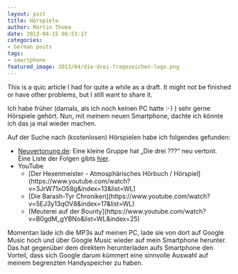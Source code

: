 ```yaml
---
layout: post
title: Hörspiele
author: Martin Thoma
date: 2013-04-15 06:53:17
categories: 
- German posts
tags: 
- smartphone
featured_image: 2013/04/die-drei-fragezeichen-logo.png
---
```


<div class="info">This is a quic article I had for quite a while as a draft. It might not be finished or have other problems, but I still want to share it.</div>

Ich habe früher (damals, als ich noch keinen PC hatte :-) ) sehr gerne
Hörspiele gehört. Nun, mit meinem neuen Smartphone, dachte ich könnte ich das
ja mal wieder machen.

Auf der Suche nach (kostenlosen) Hörspielen habe ich folgendes gefunden:

<ul>
  <li><a href="http://neuvertonung.de/">Neuvertonung.de</a>: Eine kleine Gruppe hat „Die drei ???“ neu vertont. Eine Liste der Folgen gibts <a href="http://fragezeichen.neuvertonung.de/folgen.php?Details=on">hier</a>.</li>
  <li>YouTube
    <ul>
        <li>[Der Hexenmeister - Atmosphärisches Hörbuch / Hörspiel](https://www.youtube.com/watch?v=3JrW71xO58g&index=13&list=WL)</li>
        <li>[Die Barash-Tyr Chroniken](https://www.youtube.com/watch?v=5EJ3y13qOV8&index=17&list=WL)</li>
        <li>[Meuterei auf der Bounty](https://www.youtube.com/watch?v=B0gdM_gYBNo&list=WL&index=25)</li>
    </ul>
  </li>
</ul>

Momentan lade ich die MP3s auf meinen PC, lade sie von dort auf Google Music
hoch und über Google Music wieder auf mein Smartphone herunter. Das hat
gegenüber dem direktem herunterladen aufs Smartphone den Vorteil, dass sich
Google darum kümmert eine sinnvolle Auswahl auf meinem begrenzten Handyspeicher
zu haben.